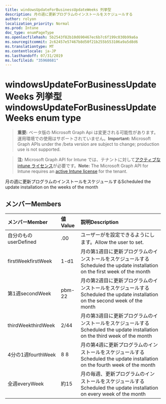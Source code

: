 ```yaml
---
title: windowsUpdateForBusinessUpdateWeeks 列挙型
description: 月の週に更新プログラムのインストールをスケジュールする
author: rolyon
localization_priority: Normal
ms.prod: Intune
doc_type: enumPageType
ms.openlocfilehash: 5b2543f82b10d690467ec6b7c6f199c030b99a6a
ms.sourcegitcommit: 2c62457e57467b8d50f21b255b553106a9a5d8d6
ms.translationtype: MT
ms.contentlocale: ja-JP
ms.lasthandoff: 07/31/2019
ms.locfileid: "35968681"
---
```

# <a name="windowsupdateforbusinessupdateweeks-enum-type"></a><span data-ttu-id="4a1ed-103">windowsUpdateForBusinessUpdateWeeks 列挙型</span><span class="sxs-lookup"><span data-stu-id="4a1ed-103">windowsUpdateForBusinessUpdateWeeks enum type</span></span>

> <span data-ttu-id="4a1ed-104">**重要:** ベータ版の Microsoft Graph Api は変更される可能性があります。運用環境での使用はサポートされていません。</span><span class="sxs-lookup"><span data-stu-id="4a1ed-104">**Important:** Microsoft Graph APIs under the /beta version are subject to change; production use is not supported.</span></span>

> <span data-ttu-id="4a1ed-105">**注:** Microsoft Graph API for Intune では、テナントに対して[アクティブな intune ライセンス](https://go.microsoft.com/fwlink/?linkid=839381)が必要です。</span><span class="sxs-lookup"><span data-stu-id="4a1ed-105">**Note:** The Microsoft Graph API for Intune requires an [active Intune license](https://go.microsoft.com/fwlink/?linkid=839381) for the tenant.</span></span>

<span data-ttu-id="4a1ed-106">月の週に更新プログラムのインストールをスケジュールする</span><span class="sxs-lookup"><span data-stu-id="4a1ed-106">Scheduled the update installation on the weeks of the month</span></span>

## <a name="members"></a><span data-ttu-id="4a1ed-107">メンバー</span><span class="sxs-lookup"><span data-stu-id="4a1ed-107">Members</span></span>
|<span data-ttu-id="4a1ed-108">メンバー</span><span class="sxs-lookup"><span data-stu-id="4a1ed-108">Member</span></span>|<span data-ttu-id="4a1ed-109">値</span><span class="sxs-lookup"><span data-stu-id="4a1ed-109">Value</span></span>|<span data-ttu-id="4a1ed-110">説明</span><span class="sxs-lookup"><span data-stu-id="4a1ed-110">Description</span></span>|
|:---|:---|:---|
|<span data-ttu-id="4a1ed-111">自分のもの</span><span class="sxs-lookup"><span data-stu-id="4a1ed-111">userDefined</span></span>|<span data-ttu-id="4a1ed-112">.0</span><span class="sxs-lookup"><span data-stu-id="4a1ed-112">0</span></span>|<span data-ttu-id="4a1ed-113">ユーザーがを設定できるようにします。</span><span class="sxs-lookup"><span data-stu-id="4a1ed-113">Allow the user to set.</span></span>|
|<span data-ttu-id="4a1ed-114">firstWeek</span><span class="sxs-lookup"><span data-stu-id="4a1ed-114">firstWeek</span></span>|<span data-ttu-id="4a1ed-115">1-d</span><span class="sxs-lookup"><span data-stu-id="4a1ed-115">1</span></span>|<span data-ttu-id="4a1ed-116">月の第1週目に更新プログラムのインストールをスケジュールする</span><span class="sxs-lookup"><span data-stu-id="4a1ed-116">Scheduled the update installation on the first week of the month</span></span>|
|<span data-ttu-id="4a1ed-117">第1週</span><span class="sxs-lookup"><span data-stu-id="4a1ed-117">secondWeek</span></span>|<span data-ttu-id="4a1ed-118">pbm-2</span><span class="sxs-lookup"><span data-stu-id="4a1ed-118">2</span></span>|<span data-ttu-id="4a1ed-119">月の第2週目に更新プログラムのインストールをスケジュールする</span><span class="sxs-lookup"><span data-stu-id="4a1ed-119">Scheduled the update installation on the second week of the month</span></span>|
|<span data-ttu-id="4a1ed-120">thirdWeek</span><span class="sxs-lookup"><span data-stu-id="4a1ed-120">thirdWeek</span></span>|<span data-ttu-id="4a1ed-121">2/4</span><span class="sxs-lookup"><span data-stu-id="4a1ed-121">4</span></span>|<span data-ttu-id="4a1ed-122">月の第3週目に更新プログラムのインストールをスケジュールする</span><span class="sxs-lookup"><span data-stu-id="4a1ed-122">Scheduled the update installation on the third week of the month</span></span>|
|<span data-ttu-id="4a1ed-123">4分の1週</span><span class="sxs-lookup"><span data-stu-id="4a1ed-123">fourthWeek</span></span>|<span data-ttu-id="4a1ed-124">8 </span><span class="sxs-lookup"><span data-stu-id="4a1ed-124">8</span></span>|<span data-ttu-id="4a1ed-125">月の第4週に更新プログラムのインストールをスケジュールする</span><span class="sxs-lookup"><span data-stu-id="4a1ed-125">Scheduled the update installation on the fourth week of the month</span></span>|
|<span data-ttu-id="4a1ed-126">全週</span><span class="sxs-lookup"><span data-stu-id="4a1ed-126">everyWeek</span></span>|<span data-ttu-id="4a1ed-127">約</span><span class="sxs-lookup"><span data-stu-id="4a1ed-127">15</span></span>|<span data-ttu-id="4a1ed-128">月の毎週、更新プログラムのインストールをスケジュールする</span><span class="sxs-lookup"><span data-stu-id="4a1ed-128">Scheduled the update installation on every week of the month</span></span>|





